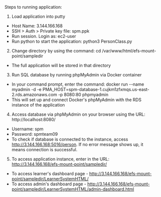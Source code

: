 Steps to running application:
1. Load application into putty 
 - Host Name: 3.144.166.168
 - SSH > Auth > Private key file: spm.ppk
 - Run session. Login as: ec2-user
 - Run python to start the application: python3 PersonClass.py

2. Change directory by using the command: cd /var/www/html/efs-mount-point/sampledir
 - The full application will be stored in that directory

3. Run SQL database by running phpMyAdmin via Docker container
 - In your command prompt, enter the command: docker run --name myadmin -d -e PMA_HOST=spm-database-1.cujkm1zfxmqs.us-east-2.rds.amazonaws.com -p 8080:80 phpmyadmin
 - This will set up and connect Docker's phpMyAdmin with the RDS instance of the application

4. Access database via phpMyAdmin on your browser using the URL: http://localhost:8080/
 - Username: spm
 - Password: spmteam09
 - To check if database is connected to the instance, access http://3.144.166.168:5016/person. If no error message shows up, it means connection is successful.
 
5. To access application instance, enter in the URL: http://3.144.166.168/efs-mount-point/sampledir/
 - To access learner's dashboard page - http://3.144.166.168/efs-mount-point/sampledir/LearnerSystemHTML/
 - To access admin's dashboard page - http://3.144.166.168/efs-mount-point/sampledir/LearnerSystemHTML/admin-dashboard.html